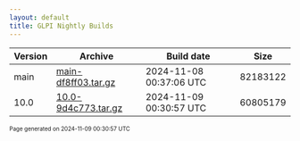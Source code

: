 ```yaml
---
layout: default
title: GLPI Nightly Builds
---
```


Version|Archive|Build date|Size
---|---|---|---
main|[main-df8ff03.tar.gz](main-df8ff03.tar.gz)|2024-11-08 00:37:06 UTC|82183122
10.0|[10.0-9d4c773.tar.gz](10.0-9d4c773.tar.gz)|2024-11-09 00:30:57 UTC|60805179

<font size="1">Page generated on 2024-11-09 00:30:57 UTC</font>
